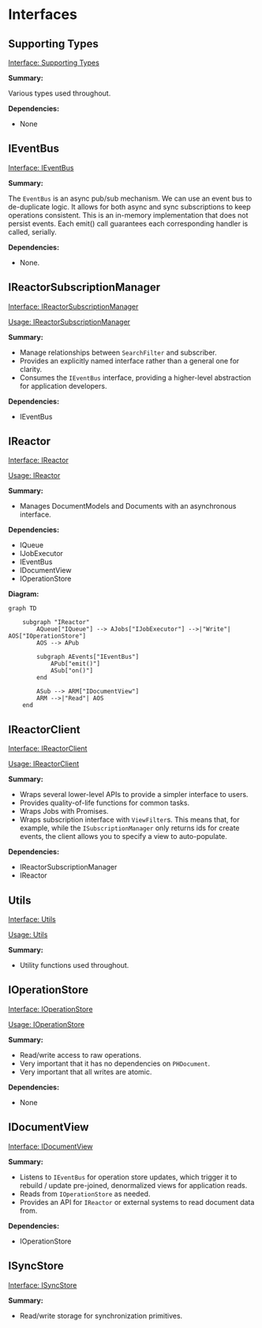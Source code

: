 # Interfaces

## Supporting Types

[Interface: Supporting Types](Interfaces%201f31f4740a7f8040a49bc416e7e0766e/Interface%20Supporting%20Types%201fc1f4740a7f804abc67d8a75bc9dabf.md)

**Summary:**

Various types used throughout.

**Dependencies:**

- None

## IEventBus

[Interface: IEventBus](Interfaces%201f31f4740a7f8040a49bc416e7e0766e/Interface%20IEventBus%201fa1f4740a7f804bb539f17a277a46da.md)

**Summary:**

The `EventBus` is an async pub/sub mechanism. We can use an event bus to de-duplicate logic. It allows for both async and sync subscriptions to keep operations consistent. This is an in-memory implementation that does not persist events. Each emit() call guarantees each corresponding handler is called, serially.

**Dependencies:**

- None.

## IReactorSubscriptionManager

[Interface: IReactorSubscriptionManager](Interfaces%201f31f4740a7f8040a49bc416e7e0766e/Interface%20IReactorSubscriptionManager%201fc1f4740a7f8076b4cdec7ce2ff3019.md)

[Usage: IReactorSubscriptionManager](Interfaces%201f31f4740a7f8040a49bc416e7e0766e/Usage%20IReactorSubscriptionManager%201f81f4740a7f80f396b7f2988a4f7629.md)

**Summary:**

- Manage relationships between `SearchFilter` and subscriber.
- Provides an explicitly named interface rather than a general one for clarity.
- Consumes the `IEventBus` interface, providing a higher-level abstraction for application developers.

**Dependencies:**

- IEventBus

## IReactor

[Interface: IReactor](Interfaces%201f31f4740a7f8040a49bc416e7e0766e/Interface%20IReactor%201fc1f4740a7f8016840aea3c91d3b00a.md)

[Usage: IReactor](Interfaces%201f31f4740a7f8040a49bc416e7e0766e/Usage%20IReactor%201f81f4740a7f8016ab7ef6ff5e9669d6.md)

**Summary:**

- Manages DocumentModels and Documents with an asynchronous interface.

**Dependencies:**

- IQueue
- IJobExecutor
- IEventBus
- IDocumentView
- IOperationStore

**Diagram:**

```mermaid
graph TD

    subgraph "IReactor"
        AQueue["IQueue"] --> AJobs["IJobExecutor"] -->|"Write"| AOS["IOperationStore"]
        AOS --> APub

        subgraph AEvents["IEventBus"]
            APub["emit()"]
            ASub["on()"]
        end

        ASub --> ARM["IDocumentView"]
        ARM -->|"Read"| AOS
    end

```

## IReactorClient

[Interface: IReactorClient](Interfaces%201f31f4740a7f8040a49bc416e7e0766e/Interface%20IReactorClient%201fc1f4740a7f8099a3cdecbf339be595.md)

[Usage: IReactorClient](Interfaces%201f31f4740a7f8040a49bc416e7e0766e/Usage%20IReactorClient%201f81f4740a7f8012bab7c7a4a70f4054.md)

**Summary:**

- Wraps several lower-level APIs to provide a simpler interface to users.
- Provides quality-of-life functions for common tasks.
- Wraps Jobs with Promises.
- Wraps subscription interface with `ViewFilter`s. This means that, for example, while the `ISubscriptionManager` only returns ids for create events, the client allows you to specify a view to auto-populate.

**Dependencies:**

- IReactorSubscriptionManager
- IReactor

## Utils

[Interface: Utils](Interfaces%201f31f4740a7f8040a49bc416e7e0766e/Interface%20Utils%201fc1f4740a7f80c188dcdb3d7cdf32fd.md)

[Usage: Utils](Interfaces%201f31f4740a7f8040a49bc416e7e0766e/Usage%20Utils%201f81f4740a7f8042b972c520a8d6df6f.md)

**Summary:**

- Utility functions used throughout.

## IOperationStore

[Interface: IOperationStore](Interfaces%201f31f4740a7f8040a49bc416e7e0766e/Interface%20IOperationStore%201fc1f4740a7f80a9bd57ca809ee55bda.md)

[Usage: IOperationStore](Interfaces%201f31f4740a7f8040a49bc416e7e0766e/Usage%20IOperationStore%201fc1f4740a7f800a8fb8d5e0ed575e2d.md)

**Summary:**

- Read/write access to raw operations.
- Very important that it has no dependencies on `PHDocument`.
- Very important that all writes are atomic.

**Dependencies:**

- None

## IDocumentView

[Interface: IDocumentView](Interfaces%201f31f4740a7f8040a49bc416e7e0766e/Interface%20IDocumentView%201fc1f4740a7f8033a40ce160fe362209.md)

**Summary:**

- Listens to `IEventBus` for operation store updates, which trigger it to rebuild / update pre-joined, denormalized views for application reads.
- Reads from `IOperationStore` as needed.
- Provides an API for `IReactor` or external systems to read document data from.

**Dependencies:**

- IOperationStore

## ISyncStore

[Interface: ISyncStore](Interfaces%201f31f4740a7f8040a49bc416e7e0766e/Interface%20ISyncStore%201fc1f4740a7f80e09ecdd805df1d614c.md)

**Summary:**

- Read/write storage for synchronization primitives.